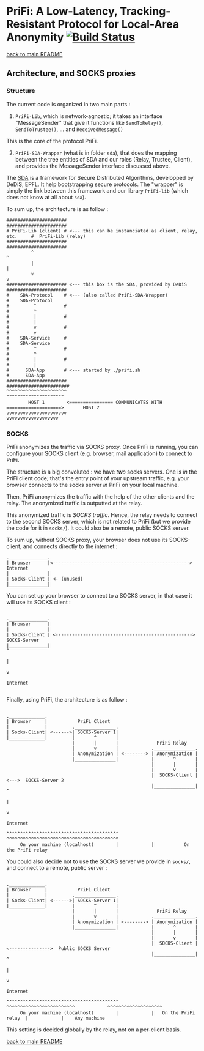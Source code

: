# PriFi: A Low-Latency, Tracking-Resistant Protocol for Local-Area Anonymity [![Build Status](https://travis-ci.org/lbarman/prifi.svg?branch=master)](https://travis-ci.org/lbarman/prifi)

[back to main README](README.md)

## Architecture, and SOCKS proxies

### Structure

The current code is organized in two main parts :

1) `PriFi-Lib`, which is network-agnostic; it takes an interface "MessageSender" that give it functions like `SendToRelay()`, `SendToTrustee()`, ... and `ReceivedMessage()`

This is the core of the protocol PriFi. 

2) `PriFi-SDA-Wrapper` (what is in folder `sda`), that does the mapping between the tree entities of SDA and our roles (Relay, Trustee, Client), and provides the MessageSender interface discussed above.

The [SDA](https://github.com/dedis/cothority) is a framework for Secure Distributed Algorithms, developped by DeDiS, EPFL. It help bootstrapping secure protocols. The "wrapper" is simply the link between this framework and our library `PriFi-lib` (which does not know at all about `sda`).

To sum up, the architecture is as follow :

```
######################                                                          ######################
# PriFi-Lib (client) # <--- this can be instanciated as client, relay, etc.     #  PriFi-Lib (relay)
######################                                                          ######################
         ^                                                                                ^
         |                                                                                |
         v                                                                                v
###################### <--- this box is the SDA, provided by DeDiS              ######################
#    SDA-Protocol    # <--- (also called PriFi-SDA-Wrapper)                     #    SDA-Protocol
#         ^          #                                                          #         ^      
#         |          #                                                          #         |  
#         v          #                                                          #         v    
#    SDA-Service     #                                                          #    SDA-Service 
#         ^          #                                                          #         ^  
#         |          #                                                          #         |  
#      SDA-App       # <--- started by ./prifi.sh                               #      SDA-App 
######################                                                          #######################
^^^^^^^^^^^^^^^^^^^^^^                                                          ^^^^^^^^^^^^^^^^^^^^^
	    HOST 1        <================ COMMUNICATES WITH  ====================>       HOST 2
vvvvvvvvvvvvvvvvvvvvvv                                                          vvvvvvvvvvvvvvvvvvv

```

### SOCKS

PriFi anonymizes the traffic via SOCKS proxy. Once PriFi is running, you can configure your SOCKS client (e.g. browser, mail application) to connect to PriFi.

The structure is a big convoluted : we have *two* socks servers. One is *in* the PriFi client code; that's the entry point of your upstream traffic, e.g. your browser connects to the socks server *in* PriFi on your local machine.

Then, PriFi anonymizes the traffic with the help of the other clients and the relay. The anonymized traffic is outputted at the relay.

This anonymized traffic is *SOCKS traffic*. Hence, the relay needs to connect to the second SOCKS server, which is not related to PriFi (but we provide the code for it in `socks/`). It could also be a remote, public SOCKS server.

To sum up, without SOCKS proxy, your browser does not use its SOCKS-client, and connects directly to the internet :

```
.______________.
| Browser      |<--------------------------------------------------> Internet
|              | 
| Socks-Client | <- (unused)
|______________|

```

You can set up your browser to connect to a SOCKS server, in that case it will use its SOCKS client :


```

.______________.
| Browser      |
|              | 
| Socks-Client | <--------------------------------------------------> SOCKS-Server
|______________|                                                           ^
                                                                           |
                                                                           v
                                                                        Internet


```

Finally, using PriFi, the architecture is as follow :

```

._____________.
| Browser     |           PriFi Client
|             |         ._______________.
| Socks-Client| <------>| SOCKS-Server 1| 
|_____________|         |       ^       |
                        |       |       |              PriFi Relay
                        |       v       |            ._______________.
                        | Anonymization | <--------> | Anonymization | 
                        |_______________|            |       ^       |
                                                     |       |       |
                                                     |       v       |
                                                     |  SOCKS-Client | <--->  SOCKS-Server 2
                                                     |_______________|             ^
                                                                                   |
                                                                                   v
                                                                                Internet

^^^^^^^^^^^^^^^^^^^^^^^^^^^^^^^^^^^^^^^^^            ^^^^^^^^^^^^^^^^^^^^^^^^^^^^^^^^^^^^^^^^^
     On your machine (localhost)        |            |           On the PriFi relay
```

You could also decide not to use the SOCKS server we provide in `socks/`, and connect to a remote, public server :


```

._____________.
| Browser     |           PriFi Client
|             |         ._______________.
| Socks-Client| <------>| SOCKS-Server 1| 
|_____________|         |       ^       |
                        |       |       |              PriFi Relay
                        |       v       |            ._______________.
                        | Anonymization | <--------> | Anonymization | 
                        |_______________|            |       ^       |
                                                     |       |       |
                                                     |       v       |
                                                     |  SOCKS-Client | <--------------->  Public SOCKS Server
                                                     |_______________|                             ^
                                                                                                   |
                                                                                                   v
                                                                                                Internet

^^^^^^^^^^^^^^^^^^^^^^^^^^^^^^^^^^^^^^^^^            ^^^^^^^^^^^^^^^^^^^^^^^^^            ^^^^^^^^^^^^^^^^^^^^
     On your machine (localhost)        |            |   On the PriFi relay  |            |    Any machine  
```

This setting is decided globally by the relay, not on a per-client basis.

[back to main README](README.md)